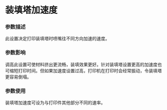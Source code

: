 装填塔加速度
====
### **参数描述**
此设置决定打印装填塔时喷嘴往不同方向加速的速度。

### **参数影响**
调高此设置可使材料挤出更流畅，装填效果更好。针对装填塔设置更高的加速度也可缩短打印时间。但如果加速度设置过高，打印机在打印时会经常振动，令装填塔更容易倒塌。

### **参数使用**
装填塔加速度可设为与打印件其他部分不同的速率。
